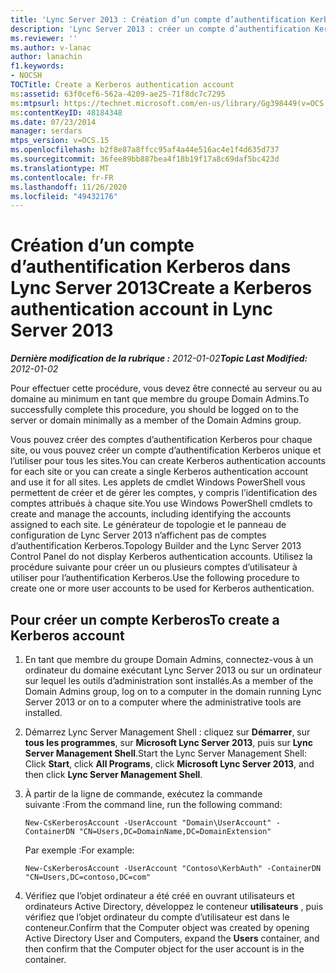 ```yaml
---
title: 'Lync Server 2013 : Création d’un compte d’authentification Kerberos'
description: 'Lync Server 2013 : créer un compte d’authentification Kerberos.'
ms.reviewer: ''
ms.author: v-lanac
author: lanachin
f1.keywords:
- NOCSH
TOCTitle: Create a Kerberos authentication account
ms:assetid: 63f0cef6-562a-4209-ae25-71f8dc7c7295
ms:mtpsurl: https://technet.microsoft.com/en-us/library/Gg398449(v=OCS.15)
ms:contentKeyID: 48184348
ms.date: 07/23/2014
manager: serdars
mtps_version: v=OCS.15
ms.openlocfilehash: b2f8e87a8ffcc95af4a44e516ac4e1f4d635d737
ms.sourcegitcommit: 36fee89bb887bea4f18b19f17a8c69daf5bc423d
ms.translationtype: MT
ms.contentlocale: fr-FR
ms.lasthandoff: 11/26/2020
ms.locfileid: "49432176"
---
```

# <a name="create-a-kerberos-authentication-account-in-lync-server-2013"></a><span data-ttu-id="919f1-103">Création d’un compte d’authentification Kerberos dans Lync Server 2013</span><span class="sxs-lookup"><span data-stu-id="919f1-103">Create a Kerberos authentication account in Lync Server 2013</span></span>

<div data-xmlns="http://www.w3.org/1999/xhtml">

<div class="topic" data-xmlns="http://www.w3.org/1999/xhtml" data-msxsl="urn:schemas-microsoft-com:xslt" data-cs="https://msdn.microsoft.com/">

<div data-asp="https://msdn2.microsoft.com/asp">



</div>

<div id="mainSection">

<div id="mainBody"><span data-ttu-id="919f1-104">

<span> </span></span><span class="sxs-lookup"><span data-stu-id="919f1-104">

<span> </span></span></span>

<span data-ttu-id="919f1-105">_**Dernière modification de la rubrique :** 2012-01-02_</span><span class="sxs-lookup"><span data-stu-id="919f1-105">_**Topic Last Modified:** 2012-01-02_</span></span>

<span data-ttu-id="919f1-106">Pour effectuer cette procédure, vous devez être connecté au serveur ou au domaine au minimum en tant que membre du groupe Domain Admins.</span><span class="sxs-lookup"><span data-stu-id="919f1-106">To successfully complete this procedure, you should be logged on to the server or domain minimally as a member of the Domain Admins group.</span></span>

<span data-ttu-id="919f1-107">Vous pouvez créer des comptes d’authentification Kerberos pour chaque site, ou vous pouvez créer un compte d’authentification Kerberos unique et l’utiliser pour tous les sites.</span><span class="sxs-lookup"><span data-stu-id="919f1-107">You can create Kerberos authentication accounts for each site or you can create a single Kerberos authentication account and use it for all sites.</span></span> <span data-ttu-id="919f1-108">Les applets de cmdlet Windows PowerShell vous permettent de créer et de gérer les comptes, y compris l’identification des comptes attribués à chaque site.</span><span class="sxs-lookup"><span data-stu-id="919f1-108">You use Windows PowerShell cmdlets to create and manage the accounts, including identifying the accounts assigned to each site.</span></span> <span data-ttu-id="919f1-109">Le générateur de topologie et le panneau de configuration de Lync Server 2013 n’affichent pas de comptes d’authentification Kerberos.</span><span class="sxs-lookup"><span data-stu-id="919f1-109">Topology Builder and the Lync Server 2013 Control Panel do not display Kerberos authentication accounts.</span></span> <span data-ttu-id="919f1-110">Utilisez la procédure suivante pour créer un ou plusieurs comptes d’utilisateur à utiliser pour l’authentification Kerberos.</span><span class="sxs-lookup"><span data-stu-id="919f1-110">Use the following procedure to create one or more user accounts to be used for Kerberos authentication.</span></span>

<div>

## <a name="to-create-a-kerberos-account"></a><span data-ttu-id="919f1-111">Pour créer un compte Kerberos</span><span class="sxs-lookup"><span data-stu-id="919f1-111">To create a Kerberos account</span></span>

1.  <span data-ttu-id="919f1-112">En tant que membre du groupe Domain Admins, connectez-vous à un ordinateur du domaine exécutant Lync Server 2013 ou sur un ordinateur sur lequel les outils d’administration sont installés.</span><span class="sxs-lookup"><span data-stu-id="919f1-112">As a member of the Domain Admins group, log on to a computer in the domain running Lync Server 2013 or on to a computer where the administrative tools are installed.</span></span>

2.  <span data-ttu-id="919f1-113">Démarrez Lync Server Management Shell : cliquez sur **Démarrer**, sur **tous les programmes**, sur **Microsoft Lync Server 2013**, puis sur **Lync Server Management Shell**.</span><span class="sxs-lookup"><span data-stu-id="919f1-113">Start the Lync Server Management Shell: Click **Start**, click **All Programs**, click **Microsoft Lync Server 2013**, and then click **Lync Server Management Shell**.</span></span>

3.  <span data-ttu-id="919f1-114">À partir de la ligne de commande, exécutez la commande suivante :</span><span class="sxs-lookup"><span data-stu-id="919f1-114">From the command line, run the following command:</span></span>
    
        New-CsKerberosAccount -UserAccount "Domain\UserAccount" -ContainerDN "CN=Users,DC=DomainName,DC=DomainExtension"
    
    <span data-ttu-id="919f1-115">Par exemple :</span><span class="sxs-lookup"><span data-stu-id="919f1-115">For example:</span></span>
    
        New-CsKerberosAccount -UserAccount "Contoso\KerbAuth" -ContainerDN "CN=Users,DC=contoso,DC=com"

4.  <span data-ttu-id="919f1-116">Vérifiez que l’objet ordinateur a été créé en ouvrant utilisateurs et ordinateurs Active Directory, développez le conteneur **utilisateurs** , puis vérifiez que l’objet ordinateur du compte d’utilisateur est dans le conteneur.</span><span class="sxs-lookup"><span data-stu-id="919f1-116">Confirm that the Computer object was created by opening Active Directory User and Computers, expand the **Users** container, and then confirm that the Computer object for the user account is in the container.</span></span>

<span data-ttu-id="919f1-117"></div>

</div>

<span> </span>

</div>

</div>

</span><span class="sxs-lookup"><span data-stu-id="919f1-117"></div>

</div>

<span> </span>

</div>

</div>

</span></span></div>

